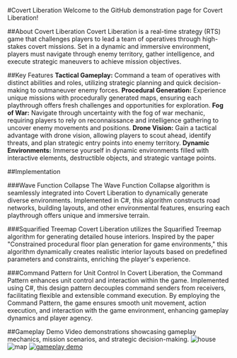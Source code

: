 #Covert Liberation
Welcome to the GitHub demonstration page for Covert Liberation!

##About Covert Liberation
Covert Liberation is a real-time strategy (RTS) game that challenges players to lead a team of operatives through high-stakes covert missions. Set in a dynamic and immersive environment, players must navigate through enemy territory, gather intelligence, and execute strategic maneuvers to achieve mission objectives.

##Key Features
**Tactical Gameplay:** Command a team of operatives with distinct abilities and roles, utilizing strategic planning and quick decision-making to outmaneuver enemy forces.
**Procedural Generation:** Experience unique missions with procedurally generated maps, ensuring each playthrough offers fresh challenges and opportunities for exploration.
**Fog of War:** Navigate through uncertainty with the fog of war mechanic, requiring players to rely on reconnaissance and intelligence gathering to uncover enemy movements and positions.
**Drone Vision:** Gain a tactical advantage with drone vision, allowing players to scout ahead, identify threats, and plan strategic entry points into enemy territory.
**Dynamic Environments:** Immerse yourself in dynamic environments filled with interactive elements, destructible objects, and strategic vantage points.

##Implementation

###Wave Function Collapse 
The Wave Function Collapse algorithm is seamlessly integrated into Covert Liberation to dynamically generate diverse environments. Implemented in C#, this algorithm constructs road networks, building layouts, and other environmental features, ensuring each playthrough offers unique and immersive terrain.

###Squarified Treemap
Covert Liberation utilizes the Squarified Treemap algorithm for generating detailed house interiors. Inspired by the paper "Constrained procedural floor plan generation for game environments," this algorithm dynamically creates realistic interior layouts based on predefined parameters and constraints, enriching the player's experience.

###Command Pattern for Unit Control
In Covert Liberation, the Command Pattern enhances unit control and interaction within the game. Implemented using C#, this design pattern decouples command senders from receivers, facilitating flexible and extensible command execution. By employing the Command Pattern, the game ensures smooth unit movement, action execution, and interaction with the game environment, enhancing gameplay dynamics and player agency.

##Gameplay Demo
Video demonstrations showcasing gameplay mechanics, mission scenarios, and strategic decision-making.
![house](https://github.com/Mr-Bronzodia/Swat/assets/81040884/856b5801-f813-4dce-866c-2eb5fbc323ab)
![map](https://github.com/Mr-Bronzodia/Swat/assets/81040884/799105b1-63f5-4df1-86e5-503a854d25ab)
[![gameplay demo](https://img.youtube.com/vi/8iJdV0dyp34/0.jpg)](https://www.youtube.com/watch?v=8iJdV0dyp34)


